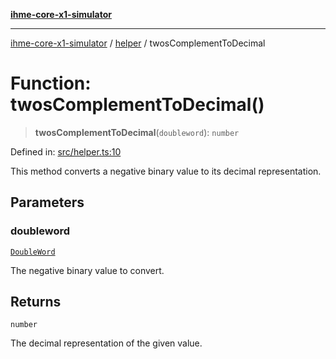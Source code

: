[**ihme-core-x1-simulator**](../../README.md)

***

[ihme-core-x1-simulator](../../modules.md) / [helper](../README.md) / twosComplementToDecimal

# Function: twosComplementToDecimal()

> **twosComplementToDecimal**(`doubleword`): `number`

Defined in: [src/helper.ts:10](https://github.com/ProgrammIt/CPU-Simulator/blob/1018f35141b4ad3f48781b12aa9e5f0ba9cc7301/src/helper.ts#L10)

This method converts a negative binary value to its decimal representation.

## Parameters

### doubleword

[`DoubleWord`](../../binary_types/DoubleWord/classes/DoubleWord.md)

The negative binary value to convert.

## Returns

`number`

The decimal representation of the given value.
